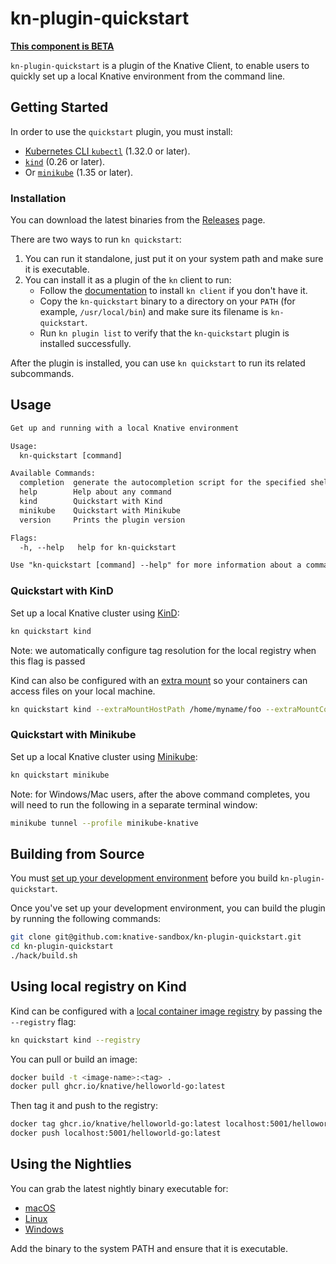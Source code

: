 # kn-plugin-quickstart

**[This component is BETA](https://github.com/knative/community/tree/main/mechanics/MATURITY-LEVELS.md)**

`kn-plugin-quickstart` is a plugin of the Knative Client, to enable users to quickly set up a local Knative environment from the command line.

## Getting Started

In order to use the `quickstart` plugin, you must install:

* [Kubernetes CLI `kubectl`](https://kubernetes.io/docs/tasks/tools/install-kubectl) (1.32.0 or later).
* [`kind`](https://kind.sigs.k8s.io/docs/user/quick-start) (0.26 or later).
* Or [`minikube`](https://minikube.sigs.k8s.io/docs/start/) (1.35 or later).

### Installation

You can download the latest binaries from the [Releases](https://github.com/knative-sandbox/kn-plugin-quickstart/releases) page.

There are two ways to run `kn quickstart`:

1. You can run it standalone, just put it on your system path and make sure it is executable.
2. You can install it as a plugin of the `kn` client to run:
    * Follow the [documentation](https://github.com/knative/client/blob/main/docs/README.md#installing-kn) to install `kn client` if you don't have it.
    * Copy the `kn-quickstart` binary to a directory on your `PATH` (for example, `/usr/local/bin`) and make sure its filename is `kn-quickstart`.
    * Run `kn plugin list` to verify that the `kn-quickstart` plugin is installed successfully.

After the plugin is installed, you can use `kn quickstart` to run its related subcommands.

## Usage

```txt
Get up and running with a local Knative environment

Usage:
  kn-quickstart [command]

Available Commands:
  completion  generate the autocompletion script for the specified shell
  help        Help about any command
  kind        Quickstart with Kind
  minikube    Quickstart with Minikube
  version     Prints the plugin version

Flags:
  -h, --help   help for kn-quickstart

Use "kn-quickstart [command] --help" for more information about a command.
```

### Quickstart with KinD

Set up a local Knative cluster using [KinD](https://kind.sigs.k8s.io/):

```bash
kn quickstart kind
```

Note: we automatically configure tag resolution for the local registry when this flag is passed

Kind can also be configured with an [extra mount](https://kind.sigs.k8s.io/docs/user/configuration#extra-mounts) so your containers can access files on your local machine.

```bash
kn quickstart kind --extraMountHostPath /home/myname/foo --extraMountContainerPath /foo
```

### Quickstart with Minikube

Set up a local Knative cluster using [Minikube](https://minikube.sigs.k8s.io/):

```bash
kn quickstart minikube
```

Note: for Windows/Mac users, after the above command completes, you will need to run the following in a separate terminal window:

``` bash
minikube tunnel --profile minikube-knative
```

## Building from Source

You must [set up your development environment](https://github.com/knative/client/blob/main/DEVELOPMENT.md#prerequisites) before you build `kn-plugin-quickstart`.

Once you've set up your development environment, you can build the plugin by running the following commands:

``` bash
git clone git@github.com:knative-sandbox/kn-plugin-quickstart.git
cd kn-plugin-quickstart
./hack/build.sh
```

## Using local registry on Kind

Kind can be configured with a [local container image registry](https://kind.sigs.k8s.io/docs/user/local-registry/) by passing the `--registry` flag:

```bash
kn quickstart kind --registry
```

You can pull or build an image:

```bash
docker build -t <image-name>:<tag> .
docker pull ghcr.io/knative/helloworld-go:latest
```

Then tag it and push to the registry:

```bash
docker tag ghcr.io/knative/helloworld-go:latest localhost:5001/helloworld-go:latest
docker push localhost:5001/helloworld-go:latest
```

## Using the Nightlies

You can grab the latest nightly binary executable for:

* [macOS](https://storage.googleapis.com/knative-nightly/kn-plugin-quickstart/latest/kn-quickstart-darwin-amd64)
* [Linux](https://storage.googleapis.com/knative-nightly/kn-plugin-quickstart/latest/kn-quickstart-linux-amd64)
* [Windows](https://storage.googleapis.com/knative-nightly/kn-plugin-quickstart/latest/kn-quickstart-windows-amd64.exe)

Add the binary to the system PATH and ensure that it is executable.
